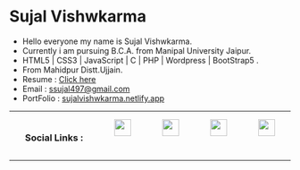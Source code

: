 <h1>Sujal Vishwkarma</h1>
<ul>
  <li>Hello everyone my name is Sujal Vishwkarma.</li>
  <li>Currently i am pursuing B.C.A. from Manipal University Jaipur.</li>
  <li>HTML5 | CSS3 | JavaScript | C | PHP | Wordpress | BootStrap5 .</li>
  <li>From Mahidpur Distt.Ujjain.</li>
  <li>Resume : <a href="https://drive.google.com/file/d/1IfYfy9cuNV_-QZDjBdzge-QCgGmnyYT9/view">Click here</a></li>
  <li>Email : <a href="mailto://ssujal497@gmail.com">ssujal497@gmail.com</a></li>
  <li>PortFolio : <a href="https://sujalvishwkarma.netlify.app">sujalvishwkarma.netlify.app</a></li>
</ul>

<hr>

<div style="display:flex;justify-content:space-around;">
<h3>Social Links : </h3>
  <a href="https://www.linkedin.com/in/sujalvishwkarma/"><img src="https://cdn-icons-png.flaticon.com/512/3256/3256016.png" width="30px"></a>
  <a href="https://www.instagram.com/sujal_vishwkarma/"><img src="https://cdn-icons-png.flaticon.com/512/2111/2111463.png" width="30px"></a>
  <a href="https://www.facebook.com/profile.php?id=100035119734094"><img src="https://cdn-icons-png.flaticon.com/512/3536/3536394.png" width="30px"></a>
  <a href="https://www.youtube.com/@suvishgamerz1999"><img src="https://cdn-icons-png.flaticon.com/512/1384/1384060.png" width="30px"></a>
</div>

<hr>
